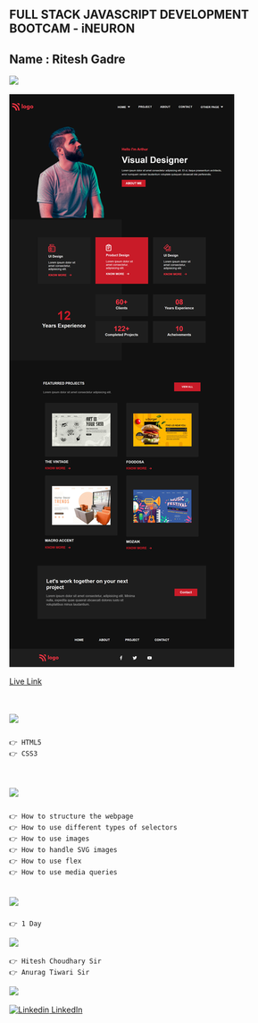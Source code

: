 ## FULL STACK JAVASCRIPT DEVELOPMENT BOOTCAM - iNEURON

## Name : Ritesh Gadre

![](https://img.shields.io/badge/Project%2015-Deployed-green)

![](./images/Arthur%20Portfolio%20Page%20Screenshot%20-%20127.0.0.1.png)

[Live Link](https://ritesh-arthurs-portfolio-page.netlify.app/)

# ![](https://img.shields.io/badge/-Technologies%20Used-blue)
```
👉 HTML5
👉 CSS3
```

# ![](https://img.shields.io/badge/-Learnings-orange)

```
👉 How to structure the webpage
👉 How to use different types of selectors
👉 How to use images
👉 How to handle SVG images
👉 How to use flex
👉 How to use media queries
```

## ![](https://img.shields.io/badge/-Time%20Taken-orange)
```
👉 1 Day
```

![](https://img.shields.io/badge/-Speacial%20Thanks-orange)
```
👉 Hitesh Choudhary Sir
👉 Anurag Tiwari Sir
```

![](https://img.shields.io/badge/-Connect%20with%20me-blue)

[![Linkedin](https://i.stack.imgur.com/gVE0j.png) LinkedIn](https://www.linkedin.com/in/ritesh-gadre-80a0a9188/)

